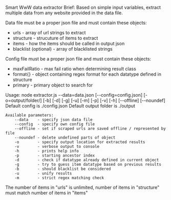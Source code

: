Smart WwW data extractor
Brief:
Based on simple input variables, extract multiple data from any website provided in the data file.

Data file must be a proper json file and must contain these objects:
* urls                    - array of url strings to extract
* structure               - strucuture of items to extract
* items                   - how the items should be called in output json
* blacklist (optional)    - array of blacklisted strings

Config file must be a proper json file and must contain these objects:
* maxFailRatio            - max fail ratio when determining result class
* format{}                - object containing regex format for each datatype defined in structure
* primary                 - primary object to search for

Usage: node extractor.js --data=data.json [--config=config.json] [-o=output/folder/] [-b] [-d] [-g] [-u] [-m] [-p] [-v] [-h] [--offline] [--noundef]
    Default config is ./config.json
    Default output folder is ./output

    Available parameters:
        --data    - specify json data file
        --config  - specify own config file
        --offline - set if scraped urls are saved offline / represented by file
        --noundef - delete undefined parts of object
        -o        - specify output location for extracted results
        -v        - verbose output to console
        -h        - prints help info
        -p        - starting ancestor index
        -d        - check if datatype already defined in current object
        -g        - try to guess item datatype based on previous results
        -b        - should blacklist be considered
        -u        - unify results
        -m        - strict regex matching check

  The number of items in "urls" is unlimited, number of items in "structure" must match number of items in "items"
